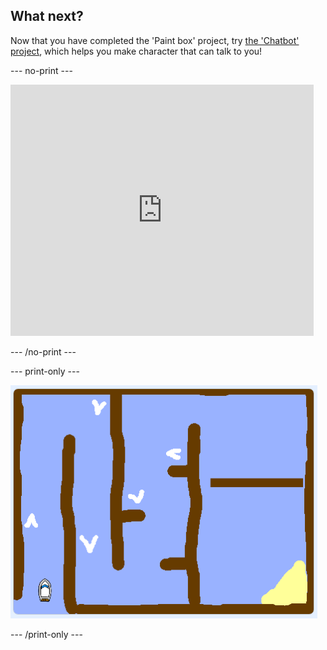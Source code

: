 ## What next?
Now that you have completed the 'Paint box' project, try [the 'Chatbot' project](https://projects.raspberrypi.org/en/projects/chatbot?utm_source=pathway&utm_medium=whatnext&utm_campaign=projects), which helps you make character that can talk to you!

--- no-print ---

<div class="scratch-preview">
  <iframe allowtransparency="true" width="485" height="402" src="https://scratch.mit.edu/projects/embed/248864190/?autostart=false" 
  frameborder="0" scrolling="no"></iframe>
</div>

--- /no-print ---

--- print-only ---

![boat race demo](images/boat_race_demo.png)

--- /print-only ---
